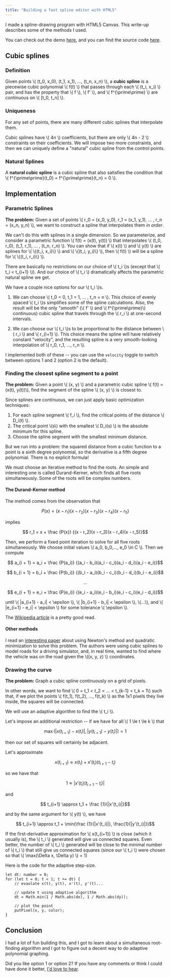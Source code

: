 ```yaml
---
title: "Building a fast spline editor with HTML5"
---
```


I made a spline-drawing program with HTML5 Canvas. This write-up describes some of the methods I used.

You can check out the demo [here](http://garygurlaskie.com/some-limits/), and you can find the source code [here](https://github.com/garyg1/some-limits/tree/master/src).

## Cubic splines

### Definition

Given points \\( (t_0, x_0), (t_1, x_1), ..., (t_n, x_n) \\), a __cubic spline__  is a piecewise cubic polynomial \\( f(t) \\) that passes through each \\( (t_i, x_i) \\) pair, and has the property that \\( f \\), \\( f' \\), and \\( f^{\prime\prime} \\) are continuous on \\( [t_0, t_n] \\).

### Uniqueness
For any set of points, there are many different cubic splines that interpolate them.

Cubic splines have \\( 4n \\) coefficients, but there are only \\( 4n - 2 \\) constraints on their coefficients. We will impose two more constraints, and then we can uniquely define a "natural" cubic spline from the control points.

### Natural Splines

A __natural cubic spline__ is a cubic spline that also satisfies the condition that \\( f^{\prime\prime}(t_0) = f^{\prime\prime}(t_n) = 0 \\).

## Implementation

### Parametric Splines

**The problem:** Given a set of points \\( r_0 = (x_0, y_0), r_1 = (x_1, y_1), ... , r_n = (x_n, y_n) \\), we want to construct a spline that interpolates them *in order*. 

We can't do this with splines in a single dimension. So we parameterize, and consider a parametric function \\( f(t) = (x(t), y(t)) \\) that interpolates \\( (t_0, r_0), (t_1, r_1), ... , (t_n, r_n) \\). You can show that if \\( x(t) \\) and \\( y(t) \\) are splines for \\( \\{(t_i, x_i)\\} \\) and \\( \\{(t_i, y_i)\\} \\), then \\( f(t) \\) will be a spline for \\( \\{(t_i, r_i)\\} \\).

There are basically no restrictions on our choice of \\( t_i \\)s (except that \\( t_i < t_{i+1} \\)). And our choice of \\( t_i \\) dramatically affects the parametric natural spline we get.

We have a couple nice options for our \\( t_i \\)s. 

1. We can choose \\( t_0 = 0, t_1 = 1, ... , t_n = n \\). This choice of evenly spaced \\( t_i \\)s simplifies some of the spline calculations. Also, the result will be the only "smooth" (\\( f' \\) and \\( f^{\\prime\\prime}\\) continuous) cubic spline that travels through the \\( r_i \\) at one-second intervals.

2. We can choose our \\( t_i \\)s to be proportional to the distance between \\( r_i \\) and \\( r_{i+1} \\). This choice means the spline will have relatively constant "velocity", and the resulting spline is a very smooth-looking interpolation of \\( r_0, r_1, ..., r_n \\). 

I implemented both of these -- you can use the `velocity` toggle to switch between options 1 and 2 (option 2 is the default).

### Finding the closest spline segment to a point

**The problem:** Given a point \\( (x, y) \\) and a parametric cubic spline \\( f(t) = (x(t), y(t))\\), find the segment of the spline \\( (x, y) \\) is closest to.

Since splines are continuous, we can just apply basic optimization techniques:

1. For each spline segment \\( f_i \\), find the critical points of the distance \\( D_i(t) \\). 
2. The critical point \\(s\\) with the smallest \\( D_i(s) \\) is the absolute minimum for this spline.
3. Choose the spline segment with the smallest minimum distance.

But we run into a problem: the squared distance from a cubic function to a point is a sixth degree polynomial, so the derivative is a fifth degree polynomial. There is no explicit formula! 

We must choose an iterative method to find the roots. An simple and interesting one is called Durand-Kerner, which finds all five roots simultaneously. Some of the roots will be complex numbers.

#### The Durand-Kerner method

The method comes from the observation that

$$ P(x) = (x - r_1)(x - r_2)(x - r_3)(x - r_4)(x - r_5) $$

implies

$$ r_1 = x + \frac {P(x)} {(x - r_2)(x - r_3)(x - r_4)(x - r_5)}$$

Then, we perform a fixed point iteration to solve for all five roots simultaneously. We choose initial values \\( a_0, b_0,..., e_0 \in C \\). Then we compute

$$ a_{i + 1} = a_i + \frac {P(a_i)} {(a_i - b_i)(a_i - c_i)(a_i - d_i)(a_i - e_i)}$$

$$ b_{i + 1} = b_i + \frac {P(b_i)} {(b_i - a_i)(b_i - c_i)(b_i - d_i)(b_i - e_i)}$$

$$ ... $$

$$ e_{i + 1} = e_i + \frac {P(e_i)} {(e_i - a_i)(e_i - b_i)(e_i - c_i)(e_i - d_i)}$$

until \\( \|a_{i+1} - a_i\| < \\epsilon \\), \\( \|b_{i+1} - b_i\| < \\epsilon \\), \\(...\\), and \\( \|e_{i+1} - e_i\| < \\epsilon \\) for some tolerance \\( \epsilon \\). 

The [Wikipedia article](https://en.wikipedia.org/wiki/Durand%E2%80%93Kerner_method) is a pretty good read.

#### Other methods

I read an [interesting paper](http://homepage.divms.uiowa.edu/~atkinson/ftp/CurvesAndSufacesClosestPoint.pdf) about using Newton's method and quadratic minimization to solve this problem. The authors were using cubic splines to model roads for a driving simulator, and, in real time, wanted to find where the vehicle was on the road given the \\((x, y, z) \\) coordinates.

### Drawing the curve

**The problem:** Graph a cubic spline continuously on a grid of pixels.

In other words, we want to find \\( 0 = t_1 < t_2 < ... < t_{k-1} < t_k = 1\\) such that, if we plot the points \\( f(t_1), f(t_2), ..., f(t_k) \\) as the 1x1 pixels they live inside, the squares will be connected.

We will use an adaptive algorithm to find the \\( t_i \\).

Let's impose an additional restriction -- if we have for all \\( 1 \\le t \\le k \\) that

$$ \max(|x(t_{i+1}) - x(t_i)|, |y(t_{i+1}) - y(t_i)|) = 1$$

then our set of squares will certainly be adjacent. 

Let's approximate 

$$ x(t_{i+1}) \approx x(t_i) + x'(t_i) (t_{i+1} - t_i)$$

so we have that 

$$ 1 \approx |x'(t_i) (t_{i+1} - t_i)|$$

and 

$$ t_{i+1} \approx t_1 + \frac {1}{|x'(t_i)|}$$

and by the same argument for \\( y(t) \\), we have

$$ t_{i+1} \approx t_1 + \min(\frac {1}{|x'(t_i)|}, \frac{1}{|y'(t_i)|})$$

If the first-derivative approximation for \\( x(t_{i+1}) \\) is close (which it usually is), the \\( t_i \\) generated will give us connected squares. Even better, the number of \\( t_i \\) generated will be close to the minimal number of \\( t_i \\) that still give us connected squares (since our \\( t_i \\) were chosen so that \\( \\max(\\Delta x, \\Delta y) \\) = 1)

Here is the code for the adaptive step-size.

    let dt: number = 0;
    for (let t = 0; t < 1; t += dt) {
        // evaulate x(t), y(t), x'(t), y'(t)...
        
        // update t using adaptive algorithm
        dt = Math.min(1 / Math.abs(dx), 1 / Math.abs(dy));

        // plot the point
        putPixel(x, y, color);
    }

## Conclusion

I had a lot of fun building this, and I got to learn about a simultaneous root-finding algorithm and I got to figure out a decent way to do adaptive polynomial graphing. 

Did you like option 1 or option 2? If you have any comments or think I could have done it better, [I'd love to hear](mailto:garygurlaskie@gmail.com).
